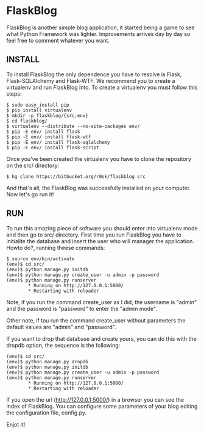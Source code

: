 FlaskBlog
=========


FlaskBlog is another simple blog application, it started being a game to see what Python Framework was lighter. Improvements arrives day by day so feel free to comment whatever you want.


INSTALL
-------

To install FlaskBlog the only dependence you have to resolve is Flask,
Flask-SQLAlchemy and Flask-WTF. We recommend you to create a virtualenv
and run FlaskBlog into. To create a virtualenv you must follow this steps:


	$ sudo easy_install pip
	$ pip install virtualenv
	$ mkdir -p flaskblog/{src,env}
	$ cd flaskblog/
	$ virtualenv --distribute --no-site-packages env/
	$ pip -E env/ install flask
	$ pip -E env/ install flask-wtf
	$ pip -E env/ install flask-sqlalchemy
	$ pip -E env/ install flask-script

Once you've been created the virtualenv you have to clone the
repository on the src/ directory:

	$ hg clone https://bitbucket.org/r0sk/flaskblog src

And that's all, the FlaskBlog was successfully installed on your
computer. Now let's go run it!

RUN
---

To run this amazing piece of software you should enter into virtualenv
mode and then go to src/ directory. First time you run FlaskBlog you
have to initialite the database and insert the user who will manager
the application. Howto do?, running theese commands:

	$ source env/bin/activate
	(env)$ cd src/
	(env)$ python manage.py initdb
	(env)$ python manage.py create_user -u admin -p password
	(env)$ python manage.py runserver
            * Running on http://127.0.0.1:5000/
            * Restarting with reloader

Note, if you run the command create_user as I did, the username is
"admin" and the password is "password" to enter the "admin mode".

Other note, if tou run the command create_user without parameters the
default values are "admin" and "password".

If you want to drop that database and create yours, you can do this
with the dropdb option, the sequence is the following:

    (env)$ cd src/
	(env)$ python manage.py dropdb
	(env)$ python manage.py initdb
	(env)$ python manage.py create_user -u admin -p password
	(env)$ python manage.py runserver
            * Running on http://127.0.0.1:5000/
            * Restarting with reloader

If you open the url (http://127.0.0.1:5000/) in a browser you can see
the index of FlaskBlog. You can configure some parameters of your blog
editing the configuration file, config.py.

Enjot it!.
